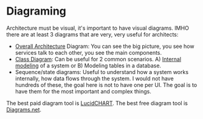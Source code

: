 # Diagraming

Architecture must be visual, it's important to have visual diagrams. IMHO there are at least 3 diagrams that are very, very useful for architects:
* [Overall Architecture](https://diego-pacheco.blogspot.com/2020/04/architecture-101-thinking-about-design.html) Diagram: You can see the big picture, you see how services talk to each other, you see the main components.
* [Class Diagram](https://diego-pacheco.blogspot.com/2020/10/uml-hidden-gems.html): Can be useful for 2 common scenarios. A) [Internal modeling](https://diego-pacheco.blogspot.com/2018/05/internal-system-design-forgotten.html) of a system or B) Modeling tables in a database.
* Sequence/state diagrams: Useful to understand how a system works internally, how data flows through the system. I would not have hundreds of these, the goal here is not to have one per UI. The goal is to have them for the most important and complex things.

The best paid diagram tool is [LucidCHART](https://www.lucidchart.com/). The best free diagram tool is [Diagrams.net](https://app.diagrams.net/).